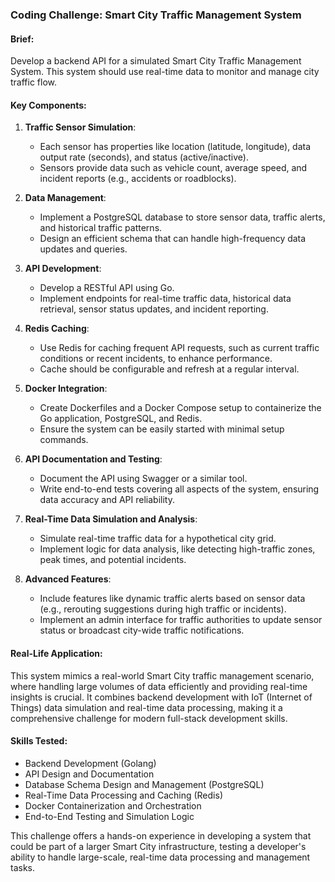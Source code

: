 ### Coding Challenge: Smart City Traffic Management System

#### Brief:
Develop a backend API for a simulated Smart City Traffic Management System. This system should use real-time data to monitor and manage city traffic flow.

#### Key Components:

1. **Traffic Sensor Simulation**:
   - Each sensor has properties like location (latitude, longitude), data output rate (seconds), and status (active/inactive).
   - Sensors provide data such as vehicle count, average speed, and incident reports (e.g., accidents or roadblocks).

2. **Data Management**:
   - Implement a PostgreSQL database to store sensor data, traffic alerts, and historical traffic patterns.
   - Design an efficient schema that can handle high-frequency data updates and queries.

3. **API Development**:
   - Develop a RESTful API using Go.
   - Implement endpoints for real-time traffic data, historical data retrieval, sensor status updates, and incident reporting.

4. **Redis Caching**:
   - Use Redis for caching frequent API requests, such as current traffic conditions or recent incidents, to enhance performance.
   - Cache should be configurable and refresh at a regular interval.

5. **Docker Integration**:
   - Create Dockerfiles and a Docker Compose setup to containerize the Go application, PostgreSQL, and Redis.
   - Ensure the system can be easily started with minimal setup commands.

6. **API Documentation and Testing**:
   - Document the API using Swagger or a similar tool.
   - Write end-to-end tests covering all aspects of the system, ensuring data accuracy and API reliability.

7. **Real-Time Data Simulation and Analysis**:
   - Simulate real-time traffic data for a hypothetical city grid.
   - Implement logic for data analysis, like detecting high-traffic zones, peak times, and potential incidents.

8. **Advanced Features**:
   - Include features like dynamic traffic alerts based on sensor data (e.g., rerouting suggestions during high traffic or incidents).
   - Implement an admin interface for traffic authorities to update sensor status or broadcast city-wide traffic notifications.

#### Real-Life Application:
This system mimics a real-world Smart City traffic management scenario, where handling large volumes of data efficiently and providing real-time insights is crucial. It combines backend development with IoT (Internet of Things) data simulation and real-time data processing, making it a comprehensive challenge for modern full-stack development skills.

#### Skills Tested:
- Backend Development (Golang)
- API Design and Documentation
- Database Schema Design and Management (PostgreSQL)
- Real-Time Data Processing and Caching (Redis)
- Docker Containerization and Orchestration
- End-to-End Testing and Simulation Logic

This challenge offers a hands-on experience in developing a system that could be part of a larger Smart City infrastructure, testing a developer's ability to handle large-scale, real-time data processing and management tasks.
